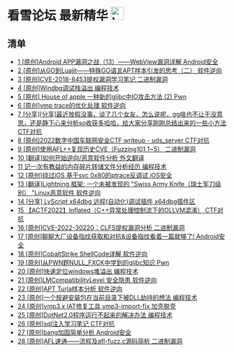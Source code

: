 # 看雪论坛 最新精华 <img src="https://file.ipadown.com/tophub/assets/images/media/bbs.pediy.com.png_50x50.png" width="30" alt="Logo"></img>

## 清单

* [1 [原创]Android APP漏洞之战（13）——WebView漏洞详解 Android安全](https://bbs.pediy.com/thread-273867.htm)
* [2 [原创]从GO到Luajit——特殊GO语言APT样本引发的思考（二） 软件逆向](https://bbs.pediy.com/thread-273846.htm)
* [3 [原创]CVE-2018-8453提权漏洞学习笔记 二进制漏洞](https://bbs.pediy.com/thread-273837.htm)
* [4 [原创]Windbg调试栈溢出 编程技术](https://bbs.pediy.com/thread-273834.htm)
* [5 [原创] House of apple 一种新的glibc中IO攻击方法 (2) Pwn](https://bbs.pediy.com/thread-273832.htm)
* [6 [原创]vmp trace的优化处理 软件逆向](https://bbs.pediy.com/thread-273830.htm)
* [7 [分享][分享]最近放假没事，谈了几个女友，怎么说呢，gg啥也不让干没意思，还是静下心来分析so收获多哈哈，给大家分享刚刚总结出来的一些小方法 CTF对抗](https://bbs.pediy.com/thread-273826.htm)
* [8 [原创]2022数字中国车联网安全CTF writeup - uds_server CTF对抗](https://bbs.pediy.com/thread-273814.htm)
* [9 [原创]使用AFL++复现历史CVE（Fuzzing101 1~5） 二进制漏洞](https://bbs.pediy.com/thread-273810.htm)
* [10 [翻译]如何开始逆向/恶意软件分析 外文翻译](https://bbs.pediy.com/thread-273803.htm)
* [11 记一次有教益的内存碎片转储文件分析经历 编程技术](https://bbs.pediy.com/thread-273799.htm)
* [12 [原创]绕过iOS 基于svc 0x80的ptrace反调试 iOS安全](https://bbs.pediy.com/thread-273796.htm)
* [13 [翻译]Lightning 框架: 一个未被发现的 "Swiss Army Knife（瑞士军刀级别） "Linux恶意软件 软件逆向](https://bbs.pediy.com/thread-273793.htm)
* [14 [分享] LyScript x64dbg 远程(自动化)调试插件 x64dbg插件区](https://bbs.pediy.com/thread-273777.htm)
* [15 【ACTF2022】Inflated（C++异常处理控制流下的OLLVM混淆） CTF对抗](https://bbs.pediy.com/thread-273764.htm)
* [16 [原创]CVE-2022-30220：CLFS提权漏洞分析 二进制漏洞](https://bbs.pediy.com/thread-273761.htm)
* [17 [原创]聊聊大厂设备指纹获取和对抗&设备指纹看着一篇就够了! Android安全](https://bbs.pediy.com/thread-273759.htm)
* [18 [原创]CobaltStrike ShellCode详解 软件逆向](https://bbs.pediy.com/thread-273749.htm)
* [19 [原创]从PWN题NULL_FXCK中学到的glibc知识 Pwn](https://bbs.pediy.com/thread-273746.htm)
* [20 [原创]快速定位windows堆溢出 编程技术](https://bbs.pediy.com/thread-273735.htm)
* [21 [原创]LMCompatibilityLevel 安全隐患 软件逆向](https://bbs.pediy.com/thread-273727.htm)
* [22 [原创]APT Turla样本分析 软件逆向](https://bbs.pediy.com/thread-273688.htm)
* [23 [原创]一个规避安装包在当前目录下被DLL劫持的想法 编程技术](https://bbs.pediy.com/thread-273681.htm)
* [24 [原创]vmp3.x IAT修复工具 vmp3-import-fix 加壳脱壳](https://bbs.pediy.com/thread-273676.htm)
* [25 [原创]DotNet2.0程序运行不起来的解决办法 编程技术](https://bbs.pediy.com/thread-273665.htm)
* [26 [原创]sql注入学习笔记 CTF对抗](https://bbs.pediy.com/thread-273655.htm)
* [27 [原创]bang加固简单分析 Android安全](https://bbs.pediy.com/thread-273650.htm)
* [28 [原创]AFL速通——流程及afl-fuzz.c源码简析 二进制漏洞](https://bbs.pediy.com/thread-273639.htm)
